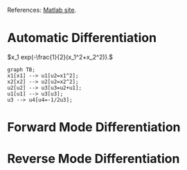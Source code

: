 

References: [Matlab site](https://www.mathworks.com/help/deeplearning/ug/deep-learning-with-automatic-differentiation-in-matlab.html).

# Automatic Differentiation


$x_1 exp(-\frac{1}{2}(x_1^2+x_2^2)).$
```mermaid
graph TB;
x1[x1] --> u1[u2=x1^2];
x2[x2] --> u2[u2=x2^2];
u2[u2] --> u3[u3=u2+u1];
u1[u1] --> u3[u3];
u3 --> u4[u4=-1/2u3];
```

# Forward Mode Differentiation

# Reverse Mode Differentiation
